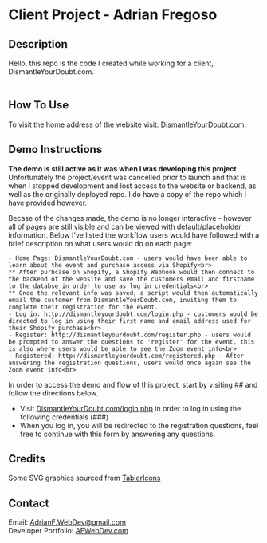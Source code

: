 # Client Project - Adrian Fregoso

## Description
<p>
    Hello, this repo is the code I created while working for a client, DismantleYourDoubt.com.<br><br>

</p>

## How To Use
<p>
    To visit the home address of the website visit: <a href="http://dismantleyourdoubt.com" target="_blank">DismantleYourDoubt.com</a>.
</p>
<p>

## Demo Instructions 
<p>
    <b>The demo is still active as it was when I was developing this project</b>. Unfortunately the project/event was cancelled prior to launch and that is when I stopped development and lost access to the website or backend, as well as the originally deployed repo. I do have a copy of the repo which I have provided however.
</p>

<p>
    Becase of the changes made, the demo is no longer interactive - however all of pages are still visible and can be viewed with default/placeholder information. Below I've listed the workflow users would have followed with a brief description on what users would do on each page:<br>

    - Home Page: DismantleYourDoubt.com - users would have been able to learn about the event and purchase access via Shopify<br>
    ** After purhcase on Shopify, a Shopify Webhook would then connect to the backend of the website and save the customers email and firstname to the databse in order to use as log in credentials<br>
    ** Once the relevant info was saved, a script would then automatically email the customer from DismantleYourDoubt.com, inviting them to complete their registration for the event. 
    - Log in: http://dismantleyourdoubt.com/login.php - customers would be directed to log in using their first name and email address used for their Shopify purchase<br>
    - Register: http://dismantleyourdoubt.com/register.php - users would be prompted to answer the questions to 'register' for the event, this is also where users would be able to see the Zoom event info<br>
    - Registered: http://dismantleyourdoubt.com/registered.php - After answering the registration questions, users would once again see the Zoom event info<br>
    
</p>

In order to access the demo and flow of this project, start by visiting ## and follow the directions below.
- Visit <a href="http://DismantleYourDoubt.com/login.php" targer="_blank">DismantleYourDoubt.com/login.php</a> in order to log in using the following credentials (###)
- When you log in, you will be redirected to the registration questions, feel free to continue with this form by answering any questions. 



</p>



## Credits
Some SVG graphics sourced from <a href="https://tablericons.com" target="_blank">TablerIcons</a><br>

## Contact
Email: AdrianF.WebDev@gmail.com<br>
Developer Portfolio: <a href="http://afwebdev.com" target="_blank">AFWebDev.com</a>
